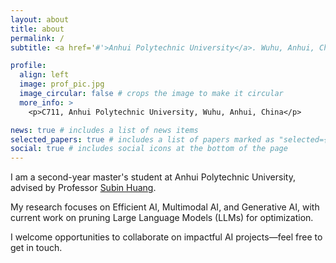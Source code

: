 ```yaml
---
layout: about
title: about
permalink: /
subtitle: <a href='#'>Anhui Polytechnic University</a>. Wuhu, Anhui, China. jorji.chen AT gmail DOT com.

profile:
  align: left
  image: prof_pic.jpg
  image_circular: false # crops the image to make it circular
  more_info: >
    <p>C711, Anhui Polytechnic University, Wuhu, Anhui, China</p>

news: true # includes a list of news items
selected_papers: true # includes a list of papers marked as "selected={true}"
social: true # includes social icons at the bottom of the page
---
```


I am a second-year master's student at Anhui Polytechnic University, advised by Professor <a href="#">Subin Huang</a>.

My research focuses on Efficient AI, Multimodal AI, and Generative AI, with current work on pruning Large Language Models (LLMs) for optimization.

I welcome opportunities to collaborate on impactful AI projects—feel free to get in touch.
